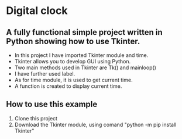 # Digital clock

## A fully functional simple project written in Python showing how to use Tkinter.

- In this project I have imported Tkinter module and time.
- Tkinter allows you to develop GUI using Python.
- Two main methods used in Tkinter are Tk() and mainloop()
- I have further used label.
- As for time module, it is used to get current time.
- A function is created to display current time.

## How to use this example

1. Clone this project
2. Download the Tkinter module, using comand "python -m pip install Tkinter"
